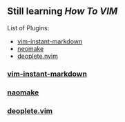 Still learning *How To VIM*
------------------------------

List of Plugins:

- [vim-instant-markdown](#vim-instant-markdown)
- [neomake](#neomake)
- [deoplete.nvim](#deoplete.vim)


### [vim-instant-markdown](https://github.com/suan/vim-instant-markdown)


### [naomake](https://github.com/neomake/neomake)


### [deoplete.vim](https://github.com/Shougo/deoplete.nvim)
